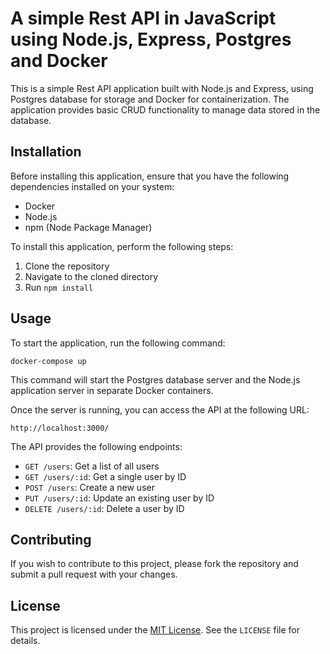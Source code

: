 # A simple Rest API in JavaScript using Node.js, Express, Postgres and Docker

This is a simple Rest API application built with Node.js and Express, using Postgres database for storage and Docker for containerization. The application provides basic CRUD functionality to manage data stored in the database.

## Installation

Before installing this application, ensure that you have the following dependencies installed on your system:

- Docker
- Node.js
- npm (Node Package Manager)

To install this application, perform the following steps:

1. Clone the repository
2. Navigate to the cloned directory
3. Run `npm install`

## Usage

To start the application, run the following command:

```
docker-compose up
```

This command will start the Postgres database server and the Node.js application server in separate Docker containers.

Once the server is running, you can access the API at the following URL:

```
http://localhost:3000/
```

The API provides the following endpoints:

- `GET /users`: Get a list of all users
- `GET /users/:id`: Get a single user by ID
- `POST /users`: Create a new user
- `PUT /users/:id`: Update an existing user by ID
- `DELETE /users/:id`: Delete a user by ID

## Contributing

If you wish to contribute to this project, please fork the repository and submit a pull request with your changes.

## License

This project is licensed under the [MIT License](https://opensource.org/license/mit/). See the `LICENSE` file for details.
